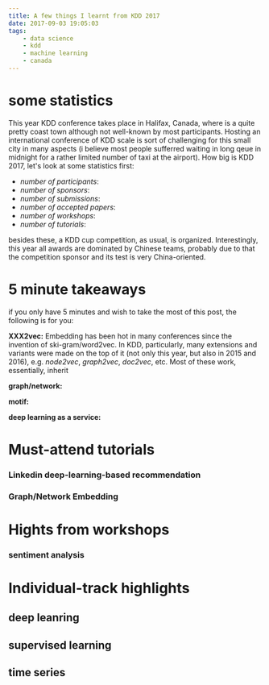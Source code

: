 ```yaml
---
title: A few things I learnt from KDD 2017
date: 2017-09-03 19:05:03
tags: 
	- data science
	- kdd
	- machine learning
	- canada
---
```



# some statistics

This year KDD conference takes place in Halifax, Canada, where is a quite pretty coast town although not well-known by most participants. Hosting an international conference of KDD scale is sort of challenging for this small city in many aspects (i believe most people sufferred waiting in long qeue in midnight for a rather limited number of taxi at the airport). How big is KDD 2017, let's look at some statistics first:

* *number of participants*: 
* *number of sponsors*:
* *number of submissions*:
* *number of accepted papers*:
* *number of workshops*:
* *number of tutorials*:

besides these, a KDD cup competition, as usual, is organized. Interestingly, this year all awards are dominated by Chinese teams, probably due to that the competition sponsor and its test is very China-oriented. 





# 5 minute takeaways
if you only have 5 minutes and wish to take the most of this post, the following is for you:

**XXX2vec:**  Embedding has been hot in many conferences since the invention of ski-gram/word2vec. In KDD, particularly, many extensions and variants were made on the top of it (not only this year, but also in 2015 and 2016), e.g. *node2vec*, *graph2vec*, *doc2vec*, etc.  Most of these work, essentially, inherit 


**graph/network:**


**motif:**


**deep learning as a service:**



# Must-attend tutorials
### Linkedin deep-learning-based recommendation
### Graph/Network Embedding
###  


# Hights from workshops

### sentiment analysis
###  

# Individual-track highlights

## deep leanring
## supervised learning
## time series 

